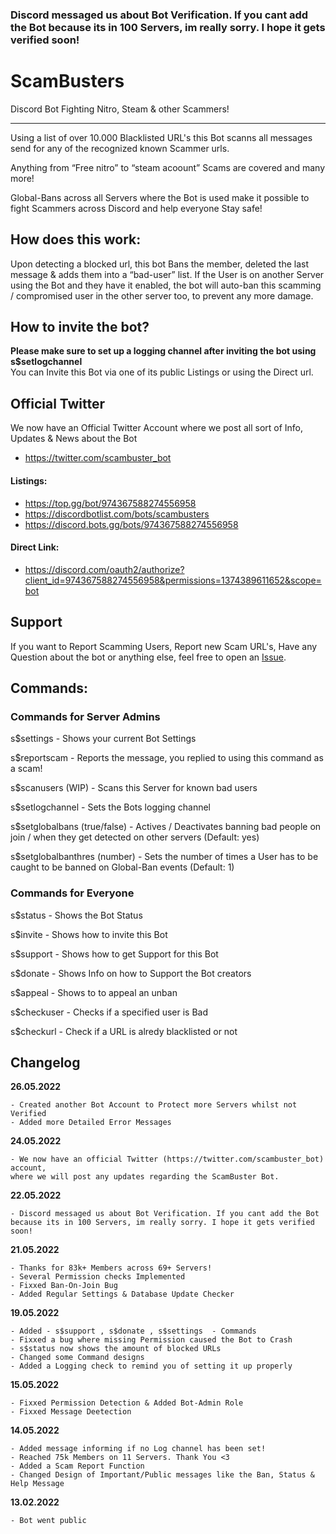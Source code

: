 ### Discord messaged us about Bot Verification. If you cant add the Bot because its in 100 Servers, im really sorry. I hope it gets verified soon!


# ScamBusters
Discord Bot Fighting Nitro, Steam &amp; other Scammers!

---

Using a list of over 10.000 Blacklisted URL's this Bot scanns all messages send for any of the recognized known Scammer urls.

Anything from “Free nitro” to “steam acoount” Scams are covered and many more!

Global-Bans across all Servers where the Bot is used make it possible to fight Scammers across Discord and help everyone Stay safe!

## How does this work:
Upon detecting a blocked url, this bot Bans the member, deleted the last message & adds them into a “bad-user” list. If the User is on another Server using the Bot and they have it enabled, the bot will auto-ban this scamming / compromised user in the other server too, to prevent any more damage.

## How to invite the bot?
**Please make sure to set up a logging channel after inviting the bot using s$setlogchannel** <br>
You can Invite this Bot via one of its public Listings or using the Direct url.

## Official Twitter
We now have an Official Twitter Account where we post all sort of Info, Updates & News about the Bot
- https://twitter.com/scambuster_bot

#### Listings:
- https://top.gg/bot/974367588274556958
- https://discordbotlist.com/bots/scambusters
- https://discord.bots.gg/bots/974367588274556958


#### Direct Link:
- https://discord.com/oauth2/authorize?client_id=974367588274556958&permissions=1374389611652&scope=bot

## Support
If you want to Report Scamming Users, Report new Scam URL's, Have any Question about the bot or anything else, feel free to open an [Issue](https://github.com/EgoPvP/scambuster/issues).

## Commands:
### Commands for Server Admins

s$settings - Shows your current Bot Settings

s$reportscam - Reports the message, you replied to using this command as a scam!

s$scanusers (WIP) - Scans this Server for known bad users

s$setlogchannel - Sets the Bots logging channel

s$setglobalbans (true/false) - Actives / Deactivates banning bad people on join / when they get detected on other servers (Default: yes)

s$setglobalbanthres (number) - Sets the number of times a User has to be caught to be banned on Global-Ban events (Default: 1)

### Commands for Everyone

s$status - Shows the Bot Status

s$invite - Shows how to invite this Bot

s$support - Shows how to get Support for this Bot

s$donate - Shows Info on how to Support the Bot creators

s$appeal - Shows to to appeal an unban

s$checkuser - Checks if a specified user is Bad

s$checkurl - Check if a URL is alredy blacklisted or not

## Changelog

__26.05.2022__
```
- Created another Bot Account to Protect more Servers whilst not Verified
- Added more Detailed Error Messages
```

__24.05.2022__
```
- We now have an official Twitter (https://twitter.com/scambuster_bot) account, 
where we will post any updates regarding the ScamBuster Bot. 
```
__22.05.2022__
```
- Discord messaged us about Bot Verification. If you cant add the Bot because its in 100 Servers, im really sorry. I hope it gets verified soon!
```

__21.05.2022__

```
- Thanks for 83k+ Members across 69+ Servers!
- Several Permission checks Implemented
- Fixxed Ban-On-Join Bug
- Added Regular Settings & Database Update Checker
```

__19.05.2022__

```
- Added - s$support , s$donate , s$settings  - Commands
- Fixxed a bug where missing Permission caused the Bot to Crash
- s$status now shows the amount of blocked URLs
- Changed some Command designs
- Added a Logging check to remind you of setting it up properly 
```

__15.05.2022__

```
- Fixxed Permission Detection & Added Bot-Admin Role
- Fixxed Message Deetection 
```

__14.05.2022__

```
- Added message informing if no Log channel has been set!
- Reached 75k Members on 11 Servers. Thank You <3
- Added a Scam Report Function
- Changed Design of Important/Public messages like the Ban, Status & Help Message
```
__13.02.2022__
```
- Bot went public
```

